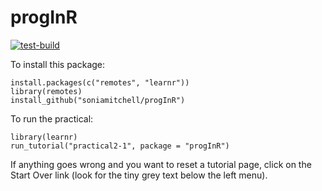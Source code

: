 # progInR
[![test-build](https://github.com/IBAHCM/progInR/workflows/build/badge.svg)](https://github.com/IBAHCM/progInR/actions)


To install this package:
```
install.packages(c("remotes", "learnr"))
library(remotes)
install_github("soniamitchell/progInR")
```

To run the practical:
```
library(learnr)
run_tutorial("practical2-1", package = "progInR")
```

If anything goes wrong and you want to reset a tutorial page, click on the Start Over link (look for the tiny grey text below the left menu).
